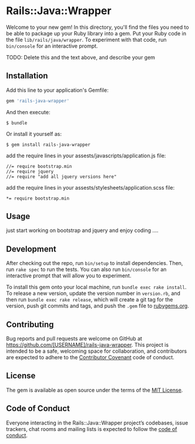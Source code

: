 # Rails::Java::Wrapper

Welcome to your new gem! In this directory, you'll find the files you need to be able to package up your Ruby library into a gem. Put your Ruby code in the file `lib/rails/java/wrapper`. To experiment with that code, run `bin/console` for an interactive prompt.

TODO: Delete this and the text above, and describe your gem

## Installation

Add this line to your application's Gemfile:

```ruby
gem 'rails-java-wrapper'
```

And then execute:

    $ bundle

Or install it yourself as:

    $ gem install rails-java-wrapper

add the require lines in your assests/javascripts/application.js file:

    //= require bootstrap.min
    //= require jquery
    //= require "add all jquery versions here"

add the require lines in your assests/stylesheets/application.scss file:

    *= require bootstrap.min


## Usage

just start working on bootstrap and jquery and enjoy coding ....

## Development

After checking out the repo, run `bin/setup` to install dependencies. Then, run `rake spec` to run the tests. You can also run `bin/console` for an interactive prompt that will allow you to experiment.

To install this gem onto your local machine, run `bundle exec rake install`. To release a new version, update the version number in `version.rb`, and then run `bundle exec rake release`, which will create a git tag for the version, push git commits and tags, and push the `.gem` file to [rubygems.org](https://rubygems.org).

## Contributing

Bug reports and pull requests are welcome on GitHub at https://github.com/[USERNAME]/rails-java-wrapper. This project is intended to be a safe, welcoming space for collaboration, and contributors are expected to adhere to the [Contributor Covenant](http://contributor-covenant.org) code of conduct.

## License

The gem is available as open source under the terms of the [MIT License](https://opensource.org/licenses/MIT).

## Code of Conduct

Everyone interacting in the Rails::Java::Wrapper project’s codebases, issue trackers, chat rooms and mailing lists is expected to follow the [code of conduct](https://github.com/[USERNAME]/rails-java-wrapper/blob/master/CODE_OF_CONDUCT.md).
